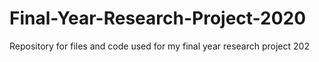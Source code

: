 # Final-Year-Research-Project-2020
Repository for files and code used for my final year research project 202
